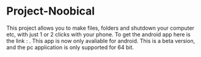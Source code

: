 # Project-Noobical
This project allows you to make files, folders and shutdown your computer etc,  with just 1 or 2 clicks with your phone. To get the android app here is the link : .
This app is now only avaliable for android. This is a beta version, and the pc application is only supported for 64 bit.
